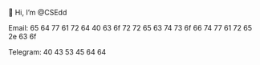 👋 Hi, I’m @CSEdd

Email: 65 64 77 61 72 64 40 63 6f 72 72 65 63 74 73 6f 66 74 77 61 72 65 2e 63 6f

Telegram: 40 43 53 45 64 64

